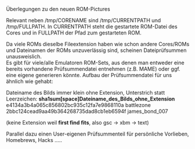 Überlegungen zu den neuen ROM-Pictures

Relevant neben /tmp/CORENAME sind /tmp/CURRENTPATH und /tmp/FULLPATH. In CURRENTPATH steht die gestartete ROM-Datei des Cores und in FULLPATH der Pfad zum gestarteten ROM.

Da viele ROMs dieselbe Fileextension haben wie schon andere Cores/ROMs und Dateinamen der ROMs unzuverlässig sind, scheinen Dateiprüfsummen unausweislich.  
Es gibt für viele/alle Emulatoren ROM-Sets, aus denen man entweder eine bereits vorhandene Prüfsummendatei entnehmen (z.B. MAME) oder ggf. eine eigene generieren könnte. Aufbau der Prüfsummendatei für uns ähnlich wie gehabt:

Dateiname des Bilds immer klein ohne Extension, Unterstrich statt Leerzeichen:
__sha1sum[space]Dateiname_des_Bilds_ohne_Extension__
e4134a3b4a065c856802bc935c12fa7e9868110a battlezone  
2bbc124cead9aa49b364268735dad8cb1eb6594f james_bond_007  

(keine Extension weil **first find fits**, also gsc -> xbm -> text)

Parallel dazu einen User-eigenen Prüfsummenteil für persönliche Vorlieben, Homebrews, Hacks .....
